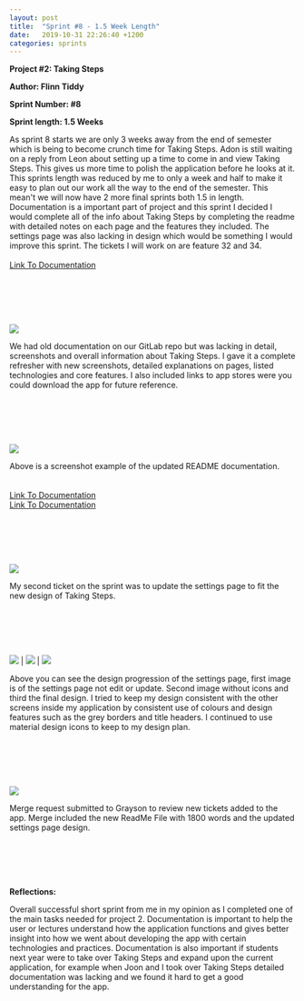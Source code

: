 ```yaml
---
layout: post
title:  "Sprint #8 - 1.5 Week Length"
date:   2019-10-31 22:26:40 +1200
categories: sprints
---
```


**Project #2: Taking Steps**

**Author: Flinn Tiddy**

**Sprint Number: #8**

**Sprint length: 1.5 Weeks**

As sprint 8 starts we are only 3 weeks away from the end of semester which is being to become crunch time for Taking Steps. Adon is still waiting on a reply
from Leon about setting up a time to come in and view Taking Steps. This gives us more time to polish the application before he looks at it. This sprints length was reduced
by me to only a week and half to make it easy to plan out our work all the way to the end of the semester. This mean't we will now have 2 more final sprints both 1.5 in length.
Documentation is a important part of project and this sprint I decided I would complete all of the info about Taking Steps by completing the readme with detailed notes on each page
and the features they included. The settings page was also lacking in design which would be something I would improve this sprint. The tickets I will work on are feature 32 and 34.<Br><br>
[Link To Documentation](https://gitlab.op-bit.nz/BIT/Project/Mobile-Development/taking-steps/blob/master/README.md)

<br/><br/>
<br/><br/>

![](/assets/feature32.jpg)

We had old documentation on our GitLab repo but was lacking in detail, screenshots and overall information about Taking Steps. I gave it a complete refresher with new screenshots, detailed explanations on pages, listed
technologies and core features. I also included links to app stores were you could download the app for future reference.

<br/><br/>
<br/><br/>

![](/assets/exampleofdoc.jpg)

Above is a screenshot example of the updated README documentation.<br><br><br>
[Link To Documentation](https://gitlab.op-bit.nz/BIT/Project/Mobile-Development/taking-steps/blob/master/README.md)<br>
[Link To Documentation](https://gitlab.op-bit.nz/BIT/Project/Mobile-Development/taking-steps/blob/master/README.md)

<br/><br/>
<br/><br/>

![](/assets/feature34.jpg)

My second ticket on the sprint was to update the settings page to fit the new design of Taking Steps. 

<br/><br/>
<br/><br/>

![](/assets/oldsettings.jpg) | ![](/assets/withouticons.jpg) | ![](/assets/newsettings.jpg)

Above you can see the design progression of the settings page, first image is of the settings page not edit or update. Second image without icons and third the final design. I tried to keep my design consistent with the other screens inside my application by consistent use of colours and design features such as the grey borders and title headers. I continued to use material design icons to keep to my design plan.

<br/><br/>
<br/><br/>

![](/assets/mergerequest8.jpg)

Merge request submitted to Grayson to review new tickets added to the app. Merge included the new ReadMe File with 1800 words and the updated settings page design.

<br/><br/>
<br/><br/>

**Reflections:**

Overall successful short sprint from me in my opinion as I completed one of the main tasks needed for project 2. Documentation is important to help the user or lectures understand how the application functions and gives
better insight into how we went about developing the app with certain technologies and practices. Documentation is also important if students next year were to take over Taking Steps and expand upon the current application, for example when Joon and I took over Taking Steps detailed documentation was lacking and we found it hard to get a good understanding for the app.


